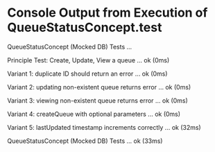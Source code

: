 # Console Output from Execution of QueueStatusConcept.test

QueueStatusConcept (Mocked DB) Tests ...

  Principle Test: Create, Update, View a queue ... ok (0ms)

  Variant 1: duplicate ID should return an error ... ok (0ms)

  Variant 2: updating non-existent queue returns error ... ok (0ms)

  Variant 3: viewing non-existent queue returns error ... ok (0ms)

  Variant 4: createQueue with optional parameters ... ok (0ms)

  Variant 5: lastUpdated timestamp increments correctly ... ok (32ms)

QueueStatusConcept (Mocked DB) Tests ... ok (33ms)